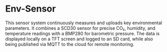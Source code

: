 # Env-Sensor
This sensor system continuously measures and uploads key environmental parameters. It combines a SCD30 sensor for precise CO₂, humidity, and temperature readings with a BMP280 for barometric pressure. The data is displayed locally on a TFT screen and logged to an SD card, while also being published via MQTT to the cloud for remote monitoring.
